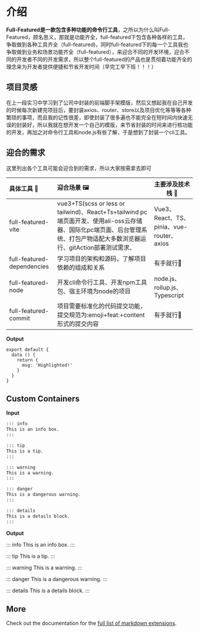 # 介绍

**Full-Featured是一款包含多种功能的命令行工具**，之所以为什么叫Full-Featured，顾名思义，那就是功能齐全，full-featured下包含各种各样的工具，争取做到各种工具齐全（full-featured)，同时full-featured下的每一个工具我也争取做到业务和场景功能齐全（full-featured），来迎合不同的开发环境，迎合不同的开发者不同的开发需求，所以整个full-featured的产品也是贯彻着功能齐全的理念来为开发者提供便捷和节省开发时间（早完工早下班！！！）

## 项目灵感

在上一段实习中学习到了公司中封装的前端脚手架模版，然后又想起我在自己开发的时候每次新建完项目后，要封装axios、router、store以及项目优化等等等各种繁琐的事项，而且我的记性很差，即使封装了很多遍也不能完全在短时间内快速无误的封装好，所以我就在想开发一个自己的模版，来节省封装的时间来进行核功能的开发，再加之对命令行工具和node.js有些了解，于是想到了封装一个cli工具。

## 迎合的需求

这里列出各个工具可能会迎合到的需求，所以大家按需拿去即可

| 具体工具 🔧                | 迎合场景 🖼️                                                                                                                                                                 | 主要涉及技术栈 🚉                         |
| :------------------------- | :-------------------------------------------------------------------------------------------------------------------------------------------------------------------------- | ----------------------------------------- |
| full-featured-vite         | vue3+TS(scss or less or tailwind)、React+Ts+tailwind pc端页面开发、使用ali-oss云存储器、国际化pc端页面、后台管理系统、打包产物适配大多数浏览器运行、gitAction部署测试需求、 | Vue3、React、TS、pinia、vue-router、axios |
| full-featured-dependencies | 学习项目的架构和源码，了解项目依赖的组成和关系                                                                                                                              | 有手就行👋                                |
| full-featured-node         | 开发cli命令行工具、开发npm工具包、宿主环境为node的项目                                                                                                                      | node.js、rollup.js、Typescript            |
| full-featured-commit       | 项目需要标准化的代码提交功能，提交规范为:emoji+feat:+content形式的提交内容                                                                                                  | 有手就行👋                                |

**Output**

```js{4}
export default {
  data () {
    return {
      msg: 'Highlighted!'
    }
  }
}
```

## Custom Containers

**Input**

```md
::: info
This is an info box.
:::

::: tip
This is a tip.
:::

::: warning
This is a warning.
:::

::: danger
This is a dangerous warning.
:::

::: details
This is a details block.
:::
```

**Output**

::: info
This is an info box.
:::

::: tip
This is a tip.
:::

::: warning
This is a warning.
:::

::: danger
This is a dangerous warning.
:::

::: details
This is a details block.
:::

## More

Check out the documentation for the [full list of markdown extensions](https://vitepress.dev/guide/markdown).
